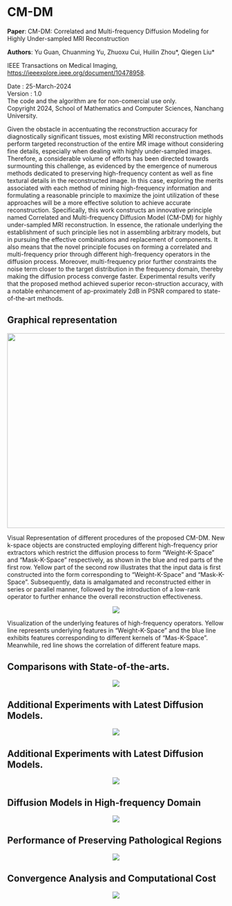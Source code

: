 # CM-DM

**Paper**: CM-DM: Correlated and Multi-frequency Diffusion Modeling for Highly Under-sampled MRI Reconstruction

**Authors**: Yu Guan, Chuanming Yu, Zhuoxu Cui, Huilin Zhou*, Qiegen Liu*   

IEEE Transactions on Medical Imaging, https://ieeexplore.ieee.org/document/10478958.  

Date : 25-March-2024  
Version : 1.0  
The code and the algorithm are for non-comercial use only.  
Copyright 2024, School of Mathematics and Computer Sciences, Nanchang University.  


Given the obstacle in accentuating the reconstruction accuracy for diagnostically significant tissues, most existing MRI reconstruction methods perform targeted reconstruction of the entire MR image without considering fine details, especially when dealing with highly under-sampled images. Therefore, a considerable volume of efforts has been directed towards surmounting this challenge, as evidenced by the emergence of numerous methods dedicated to preserving high-frequency content as well as fine textural details in the reconstructed image. In this case, exploring the merits associated with each method of mining high-frequency information and formulating a reasonable principle to maximize the joint utilization of these approaches will be a more effective solution to achieve accurate reconstruction. Specifically, this work constructs an innovative principle named Correlated and Multi-frequency Diffusion Model (CM-DM) for highly under-sampled MRI reconstruction. In essence, the rationale underlying the establishment of such principle lies not in assembling arbitrary models, but in pursuing the effective combinations and replacement of components. It also means that the novel principle focuses on forming a correlated and multi-frequency prior through different high-frequency operators in the diffusion process. Moreover, multi-frequency prior further constraints the noise term closer to the target distribution in the frequency domain, thereby making the diffusion process converge faster. Experimental results verify that the proposed method achieved superior recon-struction accuracy, with a notable enhancement of ap-proximately 2dB in PSNR compared to state-of-the-art methods.

## Graphical representation
 <div align="center"><img src="https://github.com/yqx7150/CM-DM/blob/main/samples/fig1.png" width = "600" height = "450">  </div>

Visual Representation of different procedures of the proposed CM-DM. New k-space objects are constructed employing different high-frequency prior extractors which restrict the diffusion process to form “Weight-K-Space” and “Mask-K-Space” respectively, as shown in the blue and red parts of the first row. Yellow part of the second row illustrates that the input data is first constructed into the form corresponding to “Weight-K-Space” and “Mask-K-Space”. Subsequently, data is amalgamated and reconstructed either in series or parallel manner, followed by the introduction of a low-rank operator to further enhance the overall reconstruction effectiveness.

<div align="center"><img src="https://github.com/yqx7150/HGGDP/blob/master/hggdp_rec/sample/fig7.png"> </div>

Visualization of the underlying features of high-frequency operators. Yellow line represents underlying features in “Weight-K-Space” and the blue line exhibits features corresponding to different kernels of “Mas-K-Space”. Meanwhile, red line shows the correlation of different feature maps.

## Comparisons with State-of-the-arts.
<div align="center"><img src="https://github.com/yqx7150/HGGDP/blob/master/hggdp_rec/sample/fig7.png"> </div>


## Additional Experiments with Latest Diffusion Models.
<div align="center"><img src="https://github.com/yqx7150/HGGDP/blob/master/hggdp_rec/sample/fig7.png"> </div>

## Additional Experiments with Latest Diffusion Models.
<div align="center"><img src="https://github.com/yqx7150/HGGDP/blob/master/hggdp_rec/sample/fig7.png"> </div>

## Diffusion Models in High-frequency Domain
<div align="center"><img src="https://github.com/yqx7150/HGGDP/blob/master/hggdp_rec/sample/fig7.png"> </div>


## Performance of Preserving Pathological Regions
<div align="center"><img src="https://github.com/yqx7150/HGGDP/blob/master/hggdp_rec/sample/fig7.png"> </div>


## Convergence Analysis and Computational Cost
<div align="center"><img src="https://github.com/yqx7150/HGGDP/blob/master/hggdp_rec/sample/fig7.png"> </div>















